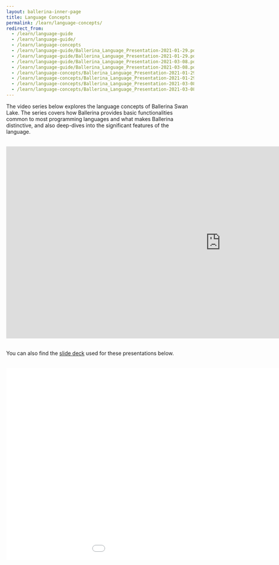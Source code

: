```yaml
---
layout: ballerina-inner-page
title: Language Concepts
permalink: /learn/language-concepts/
redirect_from:
  - /learn/language-guide
  - /learn/language-guide/
  - /learn/language-concepts
  - /learn/language-guide/Ballerina_Language_Presentation-2021-01-29.pdf/
  - /learn/language-guide/Ballerina_Language_Presentation-2021-01-29.pdf
  - /learn/language-guide/Ballerina_Language_Presentation-2021-03-08.pdf
  - /learn/language-guide/Ballerina_Language_Presentation-2021-03-08.pdf/
  - /learn/language-concepts/Ballerina_Language_Presentation-2021-01-29.pdf/
  - /learn/language-concepts/Ballerina_Language_Presentation-2021-01-29.pdf
  - /learn/language-concepts/Ballerina_Language_Presentation-2021-03-08.pdf
  - /learn/language-concepts/Ballerina_Language_Presentation-2021-03-08.pdf/
---
```


<style>
.cBallerinaTocContainer {
display:none;

}
</style>

The video series below explores the language concepts of Ballerina Swan Lake. The series covers how Ballerina provides basic functionalities common to most programming languages and what makes Ballerina distinctive, and also deep-dives into the significant features of the language. 

<br/>

<iframe width="1150" height="515" src="https://www.youtube.com/embed/videoseries?list=PL7JOecNWBb0KX8RGAjF-oRknb_YIYN-dR" title="YouTube video player" frameborder="0" allow="accelerometer; autoplay; clipboard-write; encrypted-media; gyroscope; picture-in-picture" allowfullscreen></iframe>

<br/>

<br/>

You can also find the [slide deck](/learn/language-concepts/Ballerina_Language_Presentation-2021-03-08.pdf) used for these presentations below.

<br/>

<div class="clearfix">

<!--<embed width="191" height="207" name="lang-guide-slides" src="/learn/language-guide/Ballerina_Language_Presentation-2021-03-08.pdf" type="application/pdf">-->

<iframe width="1150" height="515" src="/learn/language-concepts/Ballerina_Language_Presentation-2021-03-08.pdf" frameborder="0" allowfullscreen>
</iframe>

<!--<style>
.nav > li.cVersionItem {
    display: none !important;
}
.cFormSection {
   background:#f3f3f3;
   padding:30px;
}
label {
	display: inline-block;
	max-width: 95%;
	margin-bottom: 5px;
	font-weight: 700;
}
.form-check-input {
   float:left;
   margin-right:10px !important;
}
.cSignUp, button#subscribeUserButton {
	background: #56b3af;
	border: none;
	color: #fff;
	/* padding: 10px 20px; */
	margin-top: 15px;
	display: inline-block;
	width: auto;
	padding: 18px;
	line-height: 0px;
	font-family: "roboto";
	letter-spacing: 1px;
	font-weight: 400;
}

.cSignUp:hover , button#subscribeUserButton:hover {
background:#464646;
}

#form-status , #form-error {
display:none;
}

#form-status.cShowBlock , #form-error.cShowBlock  {
display:block;
}
a.cBookmark {
display: inline-block;
position: absolute;
margin: -150px 0px 0px;
}


</style>-->
